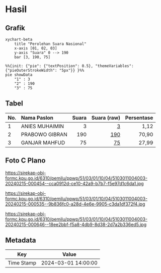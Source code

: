 # Hasil

## Grafik

```mermaid
xychart-beta
    title "Perolehan Suara Nasional"
    x-axis [01, 02, 03]
    y-axis "Suara" 0 --> 190
    bar [3, 190, 75]
```

```mermaid
%%{init: {"pie": {"textPosition": 0.5}, "themeVariables": {"pieOuterStrokeWidth": "5px"}} }%%
pie showData
    "1" : 3
    "2" : 190
    "3" : 75
```

## Tabel

| No. | Nama Paslon    | Suara | Suara (raw) | Persentase |
|:--- |:-------------- | -----:| -----------:| ----------:|
| 1   | ANIES MUHAIMIN | 3     | [3][p-1]    | 1,12       |
| 2   | PRABOWO GIBRAN | 190   | [190][p-2]  | 70,90      |
| 3   | GANJAR MAHFUD  | 75    | [75][p-3]   | 27,99      |


[p-1]: https://github.com/gigit-pemilu/pemilu-2024/blob/main/pilpres/hitung-suara/sub/51-bali/sub/03-badung/sub/01-kuta/sub/1004-legian/sub/003-tps/sub/paslon-1.txt
[p-2]: https://github.com/gigit-pemilu/pemilu-2024/blob/main/pilpres/hitung-suara/sub/51-bali/sub/03-badung/sub/01-kuta/sub/1004-legian/sub/003-tps/sub/paslon-2.txt
[p-3]: https://github.com/gigit-pemilu/pemilu-2024/blob/main/pilpres/hitung-suara/sub/51-bali/sub/03-badung/sub/01-kuta/sub/1004-legian/sub/003-tps/sub/paslon-3.txt

## Foto C Plano

https://sirekap-obj-formc.kpu.go.id/6310/pemilu/ppwp/51/03/01/10/04/5103011004003-20240215-000454--cca0912d-ce10-42a9-b7b7-f5e97d1c6da1.jpg

https://sirekap-obj-formc.kpu.go.id/6310/pemilu/ppwp/51/03/01/10/04/5103011004003-20240215-000535--9b836fc0-a28d-4e6e-9905-c3da1df372f4.jpg

https://sirekap-obj-formc.kpu.go.id/6310/pemilu/ppwp/51/03/01/10/04/5103011004003-20240215-000646--18ee2bbf-f5a8-4db9-8d38-2d7a2b336ed5.jpg


## Metadata

| Key        | Value               |
| ---------- | ------------------- |
| Time Stamp | 2024-03-01 14:00:00 |



